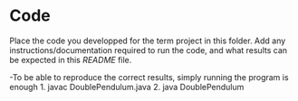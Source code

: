 # Code

Place the code you developped for the term project in this folder. Add any instructions/documentation required to run the code, and what results can be expected in this *README* file.


-To be able to reproduce the correct results, simply running the program is enough
	1. javac DoublePendulum.java
	2. java DoublePendulum